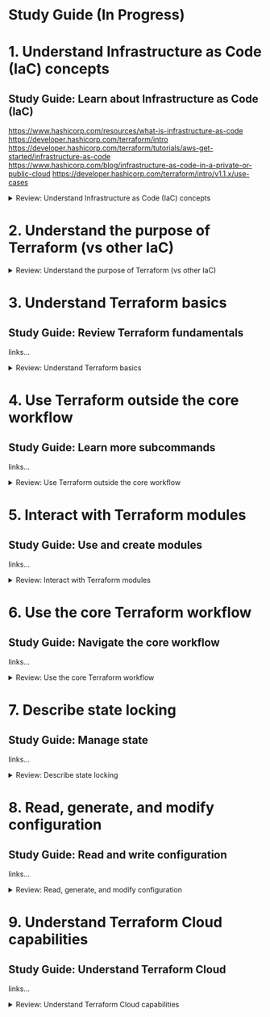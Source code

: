 # Study Guide (In Progress)


# 1. Understand Infrastructure as Code (IaC) concepts

## Study Guide: Learn about Infrastructure as Code (IaC)

https://www.hashicorp.com/resources/what-is-infrastructure-as-code
https://developer.hashicorp.com/terraform/intro
https://developer.hashicorp.com/terraform/tutorials/aws-get-started/infrastructure-as-code
https://www.hashicorp.com/blog/infrastructure-as-code-in-a-private-or-public-cloud
https://developer.hashicorp.com/terraform/intro/v1.1.x/use-cases


<details><summary>Review: Understand Infrastructure as Code (IaC) concepts</summary>
<p>

```bash

```

### 1a. Explain what IaC is

### 1b. Describe advantages of IaC patterns



</p>
</details>

# 2. Understand the purpose of Terraform (vs other IaC)

<details><summary>Review: Understand the purpose of Terraform (vs other IaC)</summary>
<p>


```bash

```
### 2a	Explain multi-cloud and provider-agnostic benefits

### 2b	Explain the benefits of state



</p>
</details>

# 3. Understand Terraform basics

## Study Guide: Review Terraform fundamentals

links...

<details><summary>Review: Understand Terraform basics</summary>
<p>

### 3a	Install and version Terraform providers

### 3b	Describe plugin-based architecture

### 3c	Write Terraform configuration using multiple providers

### 3d	Describe how Terraform finds and fetches providers

```bash

```

</p>
</details>

# 4. Use Terraform outside the core workflow

## Study Guide: Learn more subcommands

links...

<details><summary>Review: Use Terraform outside the core workflow</summary>
<p>

```bash

```

### 4a	Describe when to use terraform import to import existing infrastructure into your Terraform state

### 4b	Use terraform state to view Terraform state

### 4c	Describe when to enable verbose logging and what the outcome/value is

</p>
</details>

# 5. Interact with Terraform modules

## Study Guide: Use and create modules

links...

<details><summary>Review: Interact with Terraform modules</summary>
<p>

```bash

```
### 5a	Contrast and use different module source options including the public Terraform Registry

### 5b	Interact with module inputs and outputs

### 5c	Describe variable scope within modules/child modules

### 5d	Set module version



</p>
</details>

# 6. Use the core Terraform workflow

## Study Guide: Navigate the core workflow

links...

<details><summary>Review: Use the core Terraform workflow</summary>
<p>

```bash

```

### 6a Describe Terraform workflow ( Write -> Plan -> Create )	

### 6b Initialize a Terraform working directory (terraform init)	

### 6c Validate a Terraform configuration (terraform validate)	

### 6d Generate and review an execution plan for Terraform (terraform plan)	 

### 6e Execute changes to infrastructure with Terraform (terraform apply)	

### 6f Destroy Terraform managed infrastructure (terraform destroy)	

### 6g Apply formatting and style adjustments to a configuration (terraform fmt)	


</p>
</details>


# 7. Describe state locking

## Study Guide: Manage state

links...

<details><summary>Review: Describe state locking</summary>
<p>

```bash

```
### 7a Describe default local backend	

### 7b Describe state locking		

### 7c Handle backend and cloud integration authentication methods	

### 7d Differentiate remote state back end options

### 7e Manage resource drift and Terraform state

### 7f Describe backend block and cloud integration in configuration

### 7g Understand secret management in state files

</p>
</details>

# 8. Read, generate, and modify configuration

## Study Guide: Read and write configuration

links...

<details><summary>Review: Read, generate, and modify configuration</summary>
<p>

```bash

```
### 8a 	Demonstrate use of variables and outputs

### 8b Describe secure secret injection best practice

### 8c Understand the use of collection and structural types

### 8d Create and differentiate resource and data configuration

### 8e Use resource addressing and resource parameters to connect resources together

### 8f Use HCL and Terraform functions to write configuration

### 8g 	Describe built-in dependency management (order of execution based)

</p>
</details>

# 9. Understand Terraform Cloud capabilities

## Study Guide: Understand Terraform Cloud

links...

<details><summary>Review: Understand Terraform Cloud capabilities</summary>
<p>

```bash

```

### 9a Explain how Terraform Cloud helps to manage infrastructure 

### 9b Describe how Terraform Cloud enables collaboration and governance

</p>
</details> 
